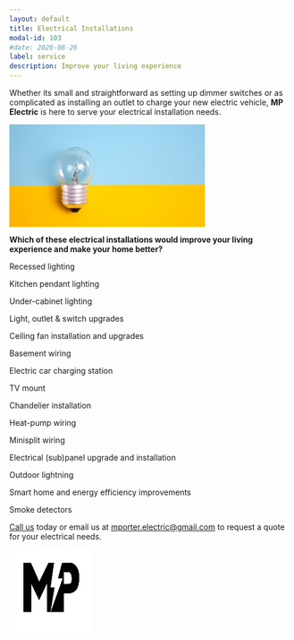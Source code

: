 ```yaml
---
layout: default
title: Electrical Installations
modal-id: 103
#date: 2020-08-26
label: service
description: Improve your living experience
---
```


Whether its small and straightforward as setting up dimmer switches or as complicated as installing an outlet to charge your new electric vehicle, **MP Electric** is here to serve your electrical installation needs.

<img align="center" src="/img/5.bulb.jpg" width="350" >

__Which of these electrical installations would improve your living experience and make your home better?__

Recessed lighting

Kitchen pendant lighting

Under-cabinet lighting

Light, outlet & switch upgrades

Ceiling fan installation and upgrades

Basement wiring

Electric car charging station

TV mount

Chandelier installation

Heat-pump wiring

Minisplit wiring

Electrical (sub)panel upgrade and installation

Outdoor lightning

Smart home and energy efficiency improvements

Smoke detectors

[Call us](tel:+14046677970) today or email us at mporter.electric@gmail.com to request a quote for your electrical needs.

<img align="center" src="/img/mp-black-small.svg" width="150" height="150">
